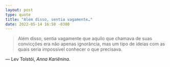 ```yaml
---
layout: post
type: quote
title: "Além disso, sentia vagamente…"
date: 2022-05-14 16:50 -0300
---
```

>Além disso, sentia vagamente que aquilo que chamava de suas convicções era não apenas ignorância, mas um tipo de ideias com as quais seria impossível conhecer o que precisava.

— Lev Tolstói, _Anna Kariênina_.
